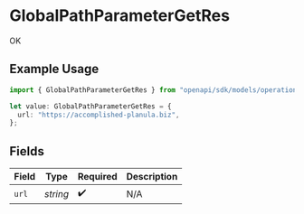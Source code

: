 # GlobalPathParameterGetRes

OK

## Example Usage

```typescript
import { GlobalPathParameterGetRes } from "openapi/sdk/models/operations";

let value: GlobalPathParameterGetRes = {
  url: "https://accomplished-planula.biz",
};
```

## Fields

| Field              | Type               | Required           | Description        |
| ------------------ | ------------------ | ------------------ | ------------------ |
| `url`              | *string*           | :heavy_check_mark: | N/A                |